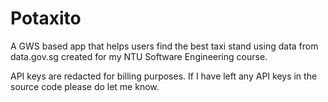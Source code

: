 # Potaxito
A GWS based app that helps users find the best taxi stand using data from data.gov.sg created for my NTU Software Engineering course.

API keys are redacted for billing purposes. If I have left any API keys in the source code please do let me know.
